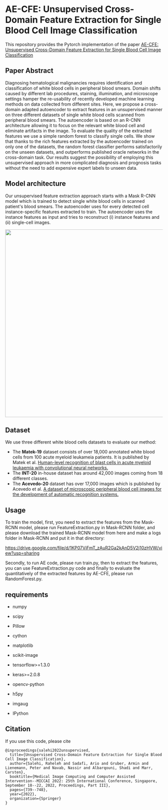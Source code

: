 # AE-CFE: Unsupervised Cross-Domain Feature Extraction for Single Blood Cell Image Classification
This repository provides the Pytorch implementation of the paper [AE-CFE: Unsupervised Cross-Domain Feature Extraction for Single Blood Cell Image Classification](https://link.springer.com/chapter/10.1007/978-3-031-16437-8_71)
## Paper Abstract
Diagnosing hematological malignancies requires identification and classification of white blood cells in peripheral blood smears. Domain shifts caused by different lab procedures, staining, illumination, and microscope settings hamper the re-usability of recently developed machine learning methods on data collected from different sites.
Here, we propose a cross-domain adapted autoencoder to extract features in an unsupervised manner on three different datasets of single white blood cells scanned from peripheral blood smears. The autoencoder is based on an R-CNN architecture allowing it to focus on the relevant white blood cell and eliminate artifacts in the image. To evaluate the quality of the extracted features we use a simple random forest to classify single cells. We show that thanks to the rich features extracted by the autoencoder trained on only one of the datasets, the random forest classifier performs satisfactorily on the unseen datasets, and outperforms published oracle networks in the cross-domain task. Our results suggest the possibility of employing this unsupervised approach in more complicated diagnosis and prognosis tasks without the need to add expensive expert labels to unseen data.
## Model architecture
Our unsupervised feature extraction approach starts with a Mask R-CNN model which is trained to detect single white blood cells in scanned patient's blood smears. The autoencoder uses for every detected cell instance-specific features extracted to train. The autoencoder uses the instance features as input and tries to reconstruct (i) instance features and (ii) single-cell images.
<p align="center">
<img src="Figure/AE-CFE.jpg"  width="600" />
</p>

## Dataset

We use three different white blood cells datasets to evaluate our method:
<ul>
  <li> 
    The <strong>Matek-19</strong> dataset consists of over 18,000 annotated white blood cells from 100 acute myeloid leukameia patients. It is published by Matek et al. <a href="https://www.nature.com/articles/s42256-019-0101-9">Human-level recognition of blast cells in acute myeloid leukaemia with convolutional neural networks.</a>
  </li>
  <li>
     The <strong>INT-20</strong> in-house dataset has around 42,000 images coming from 18 different classes.
  </li>
  <li>
    The <strong>Acevedo-20</strong> dataset has over 17,000 images which is published by Acevedo et al. <a href="https://www.data-in-brief.com/article/S2352-3409(20)30368-1/fulltext">A dataset of microscopic peripheral blood cell images for the development of automatic recognition systems.</a>
  </li>

</ul>

## Usage

To train the model, first, you need to extract the features from the Mask-RCNN model, please run FeatureExtraction.py in Mask-RCNN folder, and please download the trained Mask-RCNN model from here and make a logs folder in Mask-RCNN and put it in that directory:

https://drive.google.com/file/d/1KP07ViFmT_zAuR2Ga2kAnD5V2j10zHVW/view?usp=sharing

Secondly, to run AE code, please run train.py, then to extract the features, you can use FeatureExtraction.py code and finally to evaluate the quantitatively of the extracted features by AE-CFE, please run RandomForest.py.
## requirements
<ul>
  <li> 
    numpy
     </li>
</ul>
<ul>
  <li> 
    scipy
    </li>
</ul>
<ul>
  <li> 
    Pillow
    </li>
</ul>
<ul>
  <li> 
    cython
    </li>
</ul>
<ul>
  <li> 
    matplotlib
    </li>
</ul>
<ul>
  <li> 
    scikit-image
    </li>
</ul>
<ul>
  <li> 
    tensorflow>=1.3.0
    </li>
</ul>
<ul>
  <li> 
    keras>=2.0.8
    </li>
</ul>
<ul>
  <li> 
    opencv-python
    </li>
</ul>
<ul>
  <li> 
    h5py
    </li>
</ul>
<ul>
  <li> 
    imgaug
    </li>
</ul>
<ul>
  <li> 
    IPython
    </li>
</ul>

## Citation

If you use this code, please cite
```
@inproceedings{salehi2022unsupervised,
  title={Unsupervised Cross-Domain Feature Extraction for Single Blood Cell Image Classification},
  author={Salehi, Raheleh and Sadafi, Ario and Gruber, Armin and Lienemann, Peter and Navab, Nassir and Albarqouni, Shadi and Marr, Carsten},
  booktitle={Medical Image Computing and Computer Assisted Intervention--MICCAI 2022: 25th International Conference, Singapore, September 18--22, 2022, Proceedings, Part III},
  pages={739--748},
  year={2022},
  organization={Springer}
}
```





